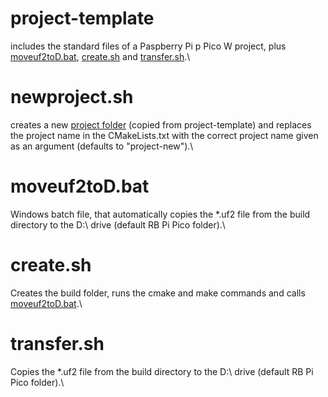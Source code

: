 # project-template
includes the standard files of a Paspberry Pi p Pico W project, plus [moveuf2toD.bat](https://github.com/mozessara/rbpico-scripts/blob/main/project-template/moveuf2toD.bat), [create.sh](https://github.com/mozessara/rbpico-scripts/blob/main/project-template/create.sh) and [transfer.sh](https://github.com/mozessara/rbpico-scripts/blob/main/project-template/transfer.sh).\

# newproject.sh
creates a new [project folder](https://github.com/mozessara/rbpico-scripts/tree/main/project-template) (copied from project-template) and replaces the project name in the CMakeLists.txt with the correct project name given as an argument (defaults to "project-new").\

# moveuf2toD.bat
Windows batch file, that automatically copies the *.uf2 file from the build directory to the D:\ drive (default RB Pi Pico folder).\

# create.sh
Creates the build folder, runs the cmake and make commands and calls [moveuf2toD.bat](https://github.com/mozessara/rbpico-scripts/blob/main/project-template/moveuf2toD.bat).\

# transfer.sh
Copies the *.uf2 file from the build directory to the D:\ drive (default RB Pi Pico folder).\
